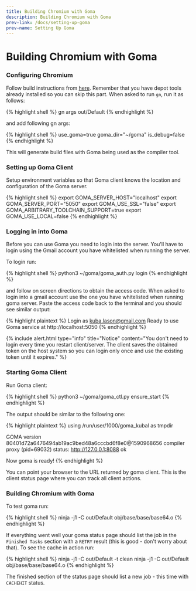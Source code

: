```yaml
---
title: Building Chromium with Goma
description: Building Chromium with Goma
prev-link: /docs/setting-up-goma
prev-name: Setting Up Goma
---
```


# Building Chromium with Goma

### Configuring Chromium

Follow build instructions from [here](https://chromium.googlesource.com/chromium/src/+/master/docs/linux/build_instructions.md). Remember that you have depot tools already installed so you can skip this part. When asked to run `gn`, run it as follows:

{% highlight shell %}
gn args out/Default
{% endhighlight %}

and add following gn args:

{% highlight shell %}
use_goma=true
goma_dir="~/goma"
is_debug=false
{% endhighlight %}

This will generate build files with Goma being used as the compiler tool.

### Setting up Goma Client

Setup environment variables so that Goma client knows the location and configuration of the Goma server.

{% highlight shell %}
export GOMA_SERVER_HOST="localhost"
export GOMA_SERVER_PORT="5050"
export GOMA_USE_SSL="false"
export GOMA_ARBITRARY_TOOLCHAIN_SUPPORT=true
export GOMA_USE_LOCAL=false
{% endhighlight %}

### Logging in into Goma

Before you can use Goma you need to login into the server. You'll have to login using the Gmail account you have whitelisted when running the server.

To login run:

{% highlight shell %}
python3 ~/goma/goma_auth.py login
{% endhighlight %}

and follow on screen directions to obtain the access code. When asked to login into a gmail account use the one you have whitelisted when running goma server. Paste the access code back to the terminal and you should see similar output:

{% highlight plaintext %}
Login as kuba.lason@gmail.com
Ready to use Goma service at http://localhost:5050
{% endhighlight %}

{% include alert.html type="info" title="Notice" content="You don't need to login every time you restart client/server. The client saves the obtained token on the host system so you can login only once and use the existing token until it expires." %}

### Starting Goma Client

Run Goma client:

{% highlight shell %}
python3 ~/goma/goma_ctl.py ensure_start
{% endhighlight %}

The output should be similar to the following one:

{% highlight plaintext %}
using /run/user/1000/goma_kubal as tmpdir

GOMA version 80401d72a6476494ab19ac9bed48a6cccbd6f8e0@1590968656
compiler proxy (pid=69032) status: http://127.0.0.1:8088 ok

Now goma is ready!
{% endhighlight %}

You can point your browser to the URL returned by goma client. This is the client status page where you can track all client actions.

### Building Chromium with Goma

To test goma run:

{% highlight shell %}
ninja -j1 -C out/Default obj/base/base/base64.o
{% endhighlight %}

If everything went well your goma status page should list the job in the `Finished Tasks` section with a `RETRY` result (this is good - don't worry about that). To see the cache in action run:

{% highlight shell %}
ninja -j1 -C out/Default -t clean
ninja -j1 -C out/Default obj/base/base/base64.o
{% endhighlight %}

The finished section of the status page should list a new job - this time with `CACHEHIT` status. 